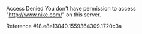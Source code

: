 Access Denied You don't have permission to access "http://www.nike.com/" on this server.

Reference #18.e8e13040.1559364309.1720c3a